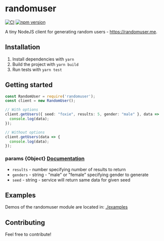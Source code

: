 # randomuser

[![CI](https://github.com/cascadiacollections/randomuser/actions/workflows/node.js.yml/badge.svg)](https://github.com/cascadiacollections/randomuser/actions/workflows/node.js.yml)
[![npm version](https://img.shields.io/npm/v/randomuser.svg?style=flat-square)](https://www.npmjs.com/package/randomuser)

A tiny NodeJS client for generating random users - https://randomuser.me.

## Installation

1. Install dependencies with `yarn`
1. Build the project with `yarn build`
1. Run tests with `yarn test`

## Getting started

```typescript
const RandomUser = require('randomuser');
const client = new RandomUser();

// With options
client.getUsers({ seed: "foxie", results: 5, gender: "male" }, data => {
  console.log(data);
});

// Without options
client.getUsers(data => {
  console.log(data);
});
```

### params {Object} [Documentation](https://randomuser.me/)

* `results` - number specifying number of results to return
* `genders` - string - "male" or "female" specifying gender to generate
* `seed` - string - service will return same data for given seed

## Examples

Demos of the randomuser module are located in: [./examples](https://github.com/cascadiacollections/randomuser/tree/master/examples)

## Contributing

Feel free to contribute!
